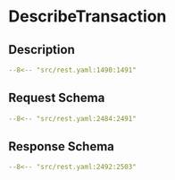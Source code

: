 # DescribeTransaction

## Description

```yaml
--8<-- "src/rest.yaml:1490:1491"
```

## Request Schema

```yaml
--8<-- "src/rest.yaml:2484:2491"
```
## Response Schema

```yaml
--8<-- "src/rest.yaml:2492:2503"
```
